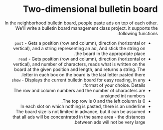 <div dir="rtl" lang="he">

# Two-dimensional bulletin board


In the neighborhood bulletin board, people paste ads on top of each other.
We'll write a bulletin board management class project.
it supports the following functions:

* `post` - Gets a position (row and column), direction (horizontal or vertical), and a string representing an ad,
And stick the string on the board in the appropriate place.
* `read` - Gets position (row and column), direction (horizontal or vertical), and number of characters, reads what is written on the board at the given position and length, and returns a string. The letter in each box on the board is the last letter pasted there.
* `show` - Displays the current bulletin board for easy reading, in any format of your choice.
Details:
* The row and column numbers and the number of characters are unsigned int numbers.
* The top row is 0 and the left column is 0.
* In each slot on which nothing is pasted, there is an underline
* The board size is not limited in advance, but it can be assumed that all ads will be concentrated in the same area - the distances between ads will not be very large.

